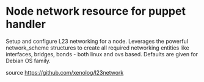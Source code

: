 # Node network resource for puppet handler

Setup and configure L23 networking for a node.
Leverages the powerful network_scheme structures to
create all required networking entities like interfaces,
bridges, bonds - both linux and ovs based.
Defaults are given for Debian OS family.

source https://github.com/xenolog/l23network
